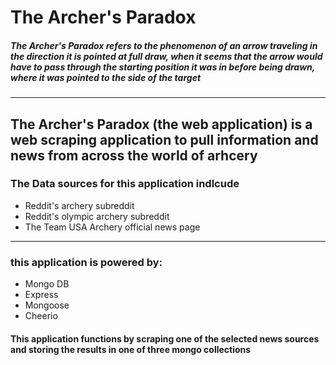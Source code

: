 # The Archer's Paradox #

##### The Archer's Paradox refers to the phenomenon of an arrow traveling in the direction it is pointed at full draw, when it seems that the arrow would have to pass through the starting position it was in before being drawn, where it was pointed to the side of the target #####

--------------------------------------------------------------------------------------------------------------------------------

## The Archer's Paradox (the web application) is a web scraping application to pull information and news from across the world of arhcery ##

### The Data sources for this application indlcude ###
* Reddit's archery subreddit 
* Reddit's olympic archery subreddit 
* The Team USA Archery official news page 

--------------------------------------------------------------------------------------------------------------------------------

### this application is powered by: ###

* Mongo DB
* Express 
* Mongoose 
* Cheerio


#### This application functions by scraping one of the selected news sources and storing the results in one of three mongo collections ####
